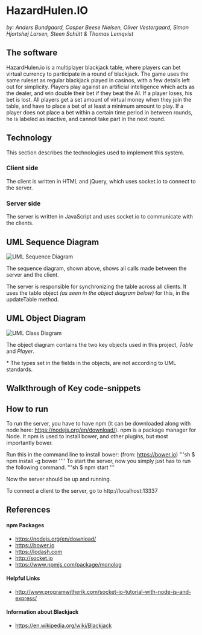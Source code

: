 # HazardHulen.IO
_by: Anders Bundgaard, Casper Beese Nielsen, Oliver Vestergaard, Simon Hjortshøj Larsen, Steen Schütt & Thomas Lemqvist_

## The software
HazardHulen.io is a multiplayer blackjack table, where players can bet virtual
currency to participate in a round of blackjack. The game uses the same ruleset as
regular blackjack played in casinos, with a few details left out for simplicity.
Players play against an artificial intelligence which acts as the dealer, and win
double their bet if they beat the AI. If a player loses, his bet is lost.
All players get a set amount of virtual money when they join the table, and have
to place a bet of at least a minimum amount to play. If a player does not place
a bet within a certain time period in between rounds, he is labeled as inactive,
and cannot take part in the next round.

## Technology
This section describes the technologies used to implement this system.
### Client side
The client is written in HTML and jQuery, which uses socket.io to connect to the server.

### Server side
The server is written in JavaScript and uses socket.io to communicate with the clients.

## UML Sequence Diagram
![UML Sequence Diagram](https://github.com/DrBumlehund/off_the_books/blob/master/Documentation/sequence.png "UML Sequence Diagram")

The sequence diagram, shown above, shows all calls made between the server and the client.

The server is responsible for synchronizing the table across all clients. It uses the table object _(as seen in the object diagram below)_ for this, in the updateTable method.

## UML Object Diagram
![UML Class Diagram](https://github.com/DrBumlehund/off_the_books/blob/master/Documentation/ClassDiag.png "UML Class Diagram")

The object diagram contains the two key objects used in this project, _Table_ and _Player_.

\* The types set in the fields in the objects, are not according to UML standards.

## Walkthrough of Key code-snippets

## How to run
To run the server, you have to have npm (it can be downloaded along with node here: https://nodejs.org/en/download/).
npm is a package manager for Node. It npm is used to install bower, and other plugins, but most importantly bower.

Run this in the command line to install bower: (from: https://bower.io)
'''sh
    $ npm install -g bower
''''
To start the server, now you simply just has to run the following command.
'''sh
    $ npm start
'''

Now the server should be up and running.

To connect a client to the server, go to http://localhost:13337

## References
#### npm Packages
* https://nodejs.org/en/download/
* https://bower.io
* https://lodash.com
* http://socket.io
* https://www.npmjs.com/package/monolog
#### Helpful Links
* http://www.programwitherik.com/socket-io-tutorial-with-node-js-and-express/
#### Information about Blackjack
* https://en.wikipedia.org/wiki/Blackjack
